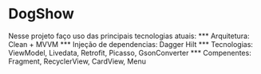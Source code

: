 # DogShow
Nesse projeto faço uso das principais tecnologias atuais:
*** Arquitetura: 
Clean + MVVM
*** Injeção de dependencias: 
Dagger Hilt
*** Tecnologias: 
ViewModel, Livedata, Retrofit, Picasso, GsonConverter
*** Compenentes:
Fragment, RecyclerView, CardView, Menu

